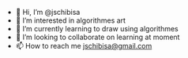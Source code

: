 - 👋 Hi, I’m @jschibisa
- 👀 I’m interested in algorithmes art
- 🌱 I’m currently learning to draw using algorithmes
- 💞️ I’m looking to collaborate on learning at moment
- 📫 How to reach me jschibisa@gmail.com

<!---
jschibisa/jschibisa is a ✨ special ✨ repository because its `README.md` (this file) appears on your GitHub profile.
You can click the Preview link to take a look at your changes.
--->
